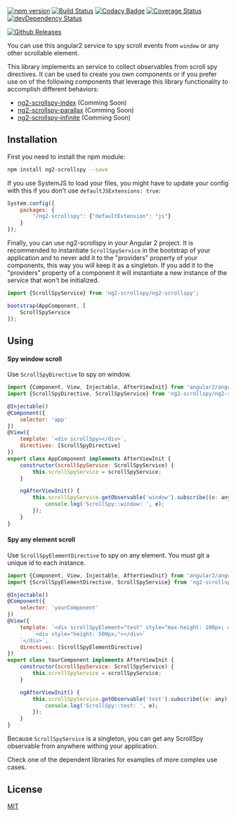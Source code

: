 [![npm version](https://img.shields.io/npm/v/ng2-scrollspy.svg?style=flat)](https://www.npmjs.com/package/ng2-scrollspy)
[![Build Status](https://img.shields.io/travis/jonnybgod/ng2-scrollspy/master.svg?style=flat)](https://travis-ci.org/jonnybgod/ng2-scrollspy)
[![Codacy Badge](https://api.codacy.com/project/badge/grade/bafd522f82da48fda8bb25bee689b32f)](https://www.codacy.com/app/jonnybgod/ng2-scrollspy)
[![Coverage Status](https://coveralls.io/repos/jonnybgod/ng2-scrollspy/badge.svg?branch=master&service=github)](https://coveralls.io/github/jonnybgod/ng2-scrollspy?branch=master)
[![devDependency Status](https://david-dm.org/jonnybgod/ng2-scrollspy/dev-status.svg)](https://david-dm.org/jonnybgod/ng2-scrollspy#info=devDependencies)

[![Github Releases](https://img.shields.io/github/downloads/jonnybgod/ng2-scrollspy/latest/total.svg)]()

You can use this angular2 service to spy scroll events from ```window``` or any other scrollable element.

This library implements an service to collect observables from scroll spy directives. It can be used to create you own components or if you prefer use on of the following components that leverage this library functionality to accomplish different behaviors:

* [ng2-scrollspy-index](https://github.com/JonnyBGod/ng2-scrollspy-index) (Comming Soon)
* [ng2-scrollspy-parallax](https://github.com/JonnyBGod/ng2-scrollspy-parallax) (Comming Soon)
* [ng2-scrollspy-infinite](https://github.com/JonnyBGod/ng2-scrollspy-infinite) (Comming Soon)

## Installation
First you need to install the npm module:
```sh
npm install ng2-scrollspy --save
```

If you use SystemJS to load your files, you might have to update your config with this if you don't use `defaultJSExtensions: true`:
```js
System.config({
	packages: {
		"/ng2-scrollspy": {"defaultExtension": "js"}
	}
});
```

Finally, you can use ng2-scrollspy in your Angular 2 project.
It is recommended to instantiate `ScrollSpyService` in the bootstrap of your application and to never add it to the "providers" property of your components, this way you will keep it as a singleton.
If you add it to the "providers" property of a component it will instantiate a new instance of the service that won't be initialized.

```js
import {ScrollSpyService} from 'ng2-scrollspy/ng2-scrollspy';

bootstrap(AppComponent, [
	ScrollSpyService
]);
```

## Using

#### Spy window scroll

Use ```ScrollSpyDirective``` to spy on window.

```js
import {Component, View, Injectable, AfterViewInit} from 'angular2/angular2';
import {ScrollSpyDirective, ScrollSpyService} from 'ng2-scrollspy/ng2-scrollspy';

@Injectable()
@Component({
	selector: 'app'
})
@View({
	template: `<div scrollSpy></div>`,
	directives: [ScrollSpyDirective]
})
export class AppComponent implements AfterViewInit {
	constructor(scrollSpyService: ScrollSpyService) {
		this.scrollSpyService = scrollSpyService;
	}

	ngAfterViewInit() {
		this.scrollSpyService.getObservable('window').subscribe((e: any) => {
			console.log('ScrollSpy::window: ', e);
		});
	}
}
```

#### Spy any element scroll

Use ```ScrollSpyElementDirective``` to spy on any element. You must git a unique id to each instance.

```js
import {Component, View, Injectable, AfterViewInit} from 'angular2/angular2';
import {ScrollSpyElementDirective, ScrollSpyService} from 'ng2-scrollspy/ng2-scrollspy';

@Injectable()
@Component({
	selector: 'yourComponent'
})
@View({
	template: `<div scrollSpyElement="test" style="max-height: 100px; overflow: auto;">`
		`<div style="height: 500px;"></div>`
	`</div>`,
	directives: [ScrollSpyElementDirective]
})
export class YourComponent implements AfterViewInit {
	constructor(scrollSpyService: ScrollSpyService) {
		this.scrollSpyService = scrollSpyService;
	}

	ngAfterViewInit() {
		this.scrollSpyService.getObservable('test').subscribe((e: any) => {
			console.log('ScrollSpy::test: ', e);
		});
	}
}
```

Because ```ScrollSpyService``` is a singleton, you can get any ScrollSpy observable from anywhere withing your application.

Check one of the dependent libraries for examples of more complex use cases.

## License

[MIT](LICENSE)

